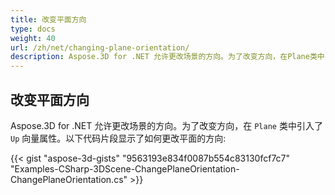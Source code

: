 ```yaml
---
title: 改变平面方向
type: docs
weight: 40
url: /zh/net/changing-plane-orientation/
description: Aspose.3D for .NET 允许更改场景的方向。为了改变方向，在Plane类中引入了向上向量属性。
---
```

##  **改变平面方向**
Aspose.3D for .NET 允许更改场景的方向。为了改变方向，在 `Plane` 类中引入了 `Up` 向量属性。以下代码片段显示了如何更改平面的方向:

{{< gist "aspose-3d-gists" "9563193e834f0087b554c83130fcf7c7" "Examples-CSharp-3DScene-ChangePlaneOrientation-ChangePlaneOrientation.cs" >}}
